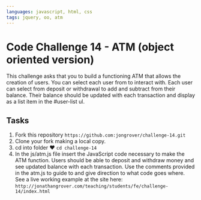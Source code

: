 ```yaml
---
languages: javascript, html, css
tags: jquery, oo, atm
---
```


# Code Challenge 14 - ATM (object oriented version)

This challenge asks that you to build a functioning ATM that allows the creation of users. You can select each user from to interact with. Each user can select from deposit or withdrawal to add and subtract from their balance. Their balance should be updated with each transaction and display as a list item in the #user-list ul.

## Tasks

1. Fork this repository `https://github.com:jongrover/challenge-14.git`
2. Clone your fork making a local copy.
3. cd into folder ♥ `cd challenge-14`
4. In the js/atm.js file insert the JavaScript code necessary to make the ATM function. Users should be able to deposit and withdraw money and see updated balance with each transaction. Use the comments provided in the atm.js to guide to and give direction to what code goes where. See a live working example at the site here: `http://jonathangrover.com/teaching/students/fe/challenge-14/index.html`